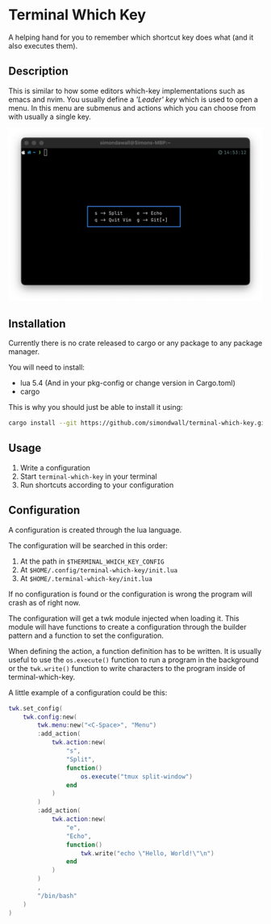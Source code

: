 # Terminal Which Key

A helping hand for you to remember which shortcut key does what (and it also executes them).

## Description

This is similar to how some editors which-key implementations such as emacs and nvim.
You usually define a *'Leader' key* which is used to open a menu.
In this menu are submenus and actions which you can choose from with usually a single key.

![Screenshot](https://github.com/simondwall/terminal-which-key/blob/main/doc/Screenshot.png)

## Installation

Currently there is no crate released to cargo or any package to any package manager.

You will need to install:
- lua 5.4 (And in your pkg-config or change version in Cargo.toml)
- cargo

This is why you should just be able to install it using:
```bash
cargo install --git https://github.com/simondwall/terminal-which-key.git
```

## Usage

1. Write a configuration
2. Start `terminal-which-key` in your terminal
3. Run shortcuts according to your configuration

## Configuration

A configuration is created through the lua language.

The configuration will be searched in this order:

1. At the path in `$THERMINAL_WHICH_KEY_CONFIG`
2. At `$HOME/.config/terminal-which-key/init.lua`
3. At `$HOME/.terminal-which-key/init.lua`

If no configuration is found or the configuration is wrong the program will crash as of right now.

The configuration will get a twk module injected when loading it.
This module will have functions to create a configuration through the builder pattern and a function to set the configuration.

When defining the action, a function definition has to be written.
It is usually useful to use the `os.execute()` function to run a program in the background or the `twk.write()` function to write characters to the program inside of terminal-which-key.

A little example of a configuration could be this:

```lua
twk.set_config(
    twk.config:new(
        twk.menu:new("<C-Space>", "Menu")
        :add_action(
            twk.action:new(
                "s",
                "Split",
                function()
                    os.execute("tmux split-window")
                end
            )
        )
        :add_action(
            twk.action:new(
                "e",
                "Echo",
                function()
                    twk.write("echo \"Hello, World!\"\n")
                end
            )
        )
        ,
        "/bin/bash"
    )
)
```
